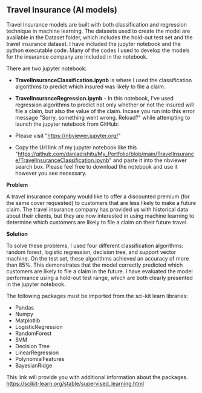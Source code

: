 

## Travel Insurance (AI models)
Travel Insurance models are built with both classification and regression technique in machine learning. The datasets used to create the model are available in the Dataset folder, which includes the hold-out test set and the travel insurance dataset. I have included the jupyter notebook and the python executable code. Many of the codes I used to develop the models for the insurance company are included in the notebook.

There are two jupyter notebook:

* **TravelInsuranceClassification.ipynb** is where I used the classification algorithms to predict which insured was likely to file a claim.
* **TravelInsuranceRegression.ipynb** - In this notebook, I've used regression algorithms to predict not only whether or not the insured will file a claim, but also the value of the claim.
Incase you run into this error message "Sorry, something went wrong. Reload?" while attempting to launch the jupyter notebook from GitHub:

* Please visit "https://nbviewer.jupyter.org/"
* Copy the Url link of my jupyter notebook like this "https://github.com/danladishitu/My_Portfolio/blob/main/TravelInsurance/TravelInsuranceClassification.ipynb" and paste it into the nbviewer search box. Please feel free to download the notebook and use it however you see necessary.

**Problem** 

A travel insurance company would like to offer a discounted premium (for the same cover requested) to customers that are less likely to make a future claim.
The travel insurance company has provided us with historical data about their clients, but they are now interested in using machine learning to determine which customers are likely to file a claim on their future travel. 

**Solution**

To solve these problems, I used four different classification algorithms: random forest, logistic regression, decision tree, and support vector machine. On the test set, these algorithms achieved an accuracy of more than 85%. This demonstrates that the model correctly predicted which customers are likely to file a claim in the future. I have evaluated the model performance using a hold-out test range, which are both clearly presented in the jupyter notebook.

The following packages must be imported from the sci-kit learn libraries:

* Pandas
* Numpy
* Matplotlib
* LogisticRegression
* RandomForest
* SVM
* Decision Tree
* LinearRegression
* PolynomialFeatures
* BayesianRidge

This link will provide you with additional information about the packages. https://scikit-learn.org/stable/supervised_learning.html
